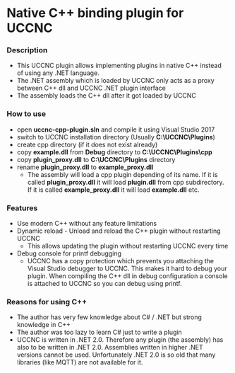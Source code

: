 # Native C++ binding plugin for UCCNC

### Description ###
- This UCCNC plugin allows implementing plugins in native C++ instead of using any .NET language.
- The .NET assembly which is loaded by UCCNC only acts as a proxy between C++ dll and UCCNC .NET plugin interface
- The assembly loads the C++ dll after it got loaded by UCCNC

### How to use ###
- open **uccnc-cpp-plugin.sln** and compile it using Visual Studio 2017
- switch to UCCNC installation directory (Usually **C:\UCCNC\Plugins**)
- create cpp directory (if it does not exist already)
- copy **example.dll** from **Debug** directory to **C:\UCCNC\Plugins\cpp**
- copy **plugin_proxy.dll** to **C:\UCCNC\Plugins** directory
- rename **plugin_proxy.dll** to **example_proxy.dll**
  - The assembly will load a cpp plugin depending of its name. If it is called **plugin_proxy.dll** it will load **plugin.dll** from cpp subdirectory. If it is called **example_proxy.dll** it will load **example.dll** etc.

### Features ###
- Use modern C++ without any feature limitations
- Dynamic reload - Unload and reload the C++ plugin without restarting UCCNC
  - This allows updating the plugin without restarting UCCNC every time
- Debug console for printf debugging
  - UCCNC has a copy protection which prevents you attaching the Visual Studio debugger to UCCNC. This makes it hard to debug your plugin. When compiling the C++ dll in debug configuration a console is attached to UCCNC so you can debug using printf.

### Reasons for using C++ ###
- The author has very few knowledge about C# / .NET but strong knowledge in C++
- The author was too lazy to learn C# just to write a plugin
- UCCNC is written in .NET 2.0. Therefore any plugin (the assembly) has also to be written in .NET 2.0. Assemblies written in higher .NET versions cannot be used. Unfortunately .NET 2.0 is so old that many libraries (like MQTT) are not available for it.
